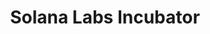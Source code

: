 ---
title: "Solana Labs Incubator"
description: "Comprehensive startup support program for projects building on the Solana blockchain ecosystem"
authors: ["@solanalabs"]
tags: ["Beyond: Advanced Topics", "Accelerator", "Solana", "Startup", "Ecosystem"]
languages: ["English"]
url: "https://incubator.solanalabs.com/"
dateAdded: 2025-01-20
level: "Advanced"
category: "Solana"
---
